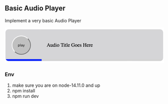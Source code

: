 ## Basic Audio Player

Implement a very basic Audio Player

![Basic UI](./basic-audio-player.png)

### Env

1. make sure you are on node-14.11.0 and up
1. npm install
1. npm run dev
